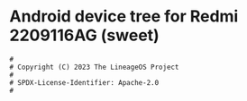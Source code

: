# Android device tree for Redmi 2209116AG (sweet)

```
#
# Copyright (C) 2023 The LineageOS Project
#
# SPDX-License-Identifier: Apache-2.0
#
```
